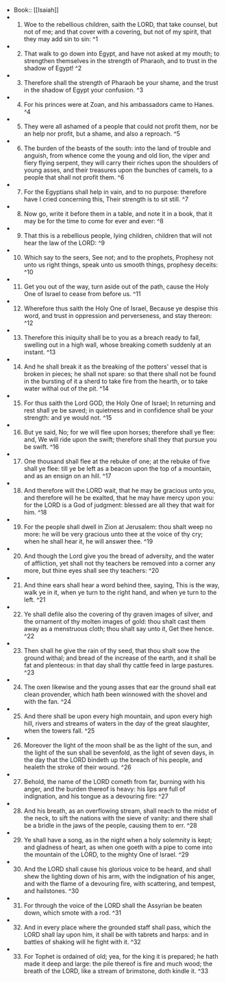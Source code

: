 - Book:: [[Isaiah]]
- 1. Woe to the rebellious children, saith the LORD, that take counsel, but not of me; and that cover with a covering, but not of my spirit, that they may add sin to sin: ^1
- 2. That walk to go down into Egypt, and have not asked at my mouth; to strengthen themselves in the strength of Pharaoh, and to trust in the shadow of Egypt! ^2
- 3. Therefore shall the strength of Pharaoh be your shame, and the trust in the shadow of Egypt your confusion. ^3
- 4. For his princes were at Zoan, and his ambassadors came to Hanes. ^4
- 5. They were all ashamed of a people that could not profit them, nor be an help nor profit, but a shame, and also a reproach. ^5
- 6. The burden of the beasts of the south: into the land of trouble and anguish, from whence come the young and old lion, the viper and fiery flying serpent, they will carry their riches upon the shoulders of young asses, and their treasures upon the bunches of camels, to a people that shall not profit them. ^6
- 7. For the Egyptians shall help in vain, and to no purpose: therefore have I cried concerning this, Their strength is to sit still. ^7
- 8. Now go, write it before them in a table, and note it in a book, that it may be for the time to come for ever and ever: ^8
- 9. That this is a rebellious people, lying children, children that will not hear the law of the LORD: ^9
- 10. Which say to the seers, See not; and to the prophets, Prophesy not unto us right things, speak unto us smooth things, prophesy deceits: ^10
- 11. Get you out of the way, turn aside out of the path, cause the Holy One of Israel to cease from before us. ^11
- 12. Wherefore thus saith the Holy One of Israel, Because ye despise this word, and trust in oppression and perverseness, and stay thereon: ^12
- 13. Therefore this iniquity shall be to you as a breach ready to fall, swelling out in a high wall, whose breaking cometh suddenly at an instant. ^13
- 14. And he shall break it as the breaking of the potters' vessel that is broken in pieces; he shall not spare: so that there shall not be found in the bursting of it a sherd to take fire from the hearth, or to take water withal out of the pit. ^14
- 15. For thus saith the Lord GOD, the Holy One of Israel; In returning and rest shall ye be saved; in quietness and in confidence shall be your strength: and ye would not. ^15
- 16. But ye said, No; for we will flee upon horses; therefore shall ye flee: and, We will ride upon the swift; therefore shall they that pursue you be swift. ^16
- 17. One thousand shall flee at the rebuke of one; at the rebuke of five shall ye flee: till ye be left as a beacon upon the top of a mountain, and as an ensign on an hill. ^17
- 18. And therefore will the LORD wait, that he may be gracious unto you, and therefore will he be exalted, that he may have mercy upon you: for the LORD is a God of judgment: blessed are all they that wait for him. ^18
- 19. For the people shall dwell in Zion at Jerusalem: thou shalt weep no more: he will be very gracious unto thee at the voice of thy cry; when he shall hear it, he will answer thee. ^19
- 20. And though the Lord give you the bread of adversity, and the water of affliction, yet shall not thy teachers be removed into a corner any more, but thine eyes shall see thy teachers: ^20
- 21. And thine ears shall hear a word behind thee, saying, This is the way, walk ye in it, when ye turn to the right hand, and when ye turn to the left. ^21
- 22. Ye shall defile also the covering of thy graven images of silver, and the ornament of thy molten images of gold: thou shalt cast them away as a menstruous cloth; thou shalt say unto it, Get thee hence. ^22
- 23. Then shall he give the rain of thy seed, that thou shalt sow the ground withal; and bread of the increase of the earth, and it shall be fat and plenteous: in that day shall thy cattle feed in large pastures. ^23
- 24. The oxen likewise and the young asses that ear the ground shall eat clean provender, which hath been winnowed with the shovel and with the fan. ^24
- 25. And there shall be upon every high mountain, and upon every high hill, rivers and streams of waters in the day of the great slaughter, when the towers fall. ^25
- 26. Moreover the light of the moon shall be as the light of the sun, and the light of the sun shall be sevenfold, as the light of seven days, in the day that the LORD bindeth up the breach of his people, and healeth the stroke of their wound. ^26
- 27. Behold, the name of the LORD cometh from far, burning with his anger, and the burden thereof is heavy: his lips are full of indignation, and his tongue as a devouring fire: ^27
- 28. And his breath, as an overflowing stream, shall reach to the midst of the neck, to sift the nations with the sieve of vanity: and there shall be a bridle in the jaws of the people, causing them to err. ^28
- 29. Ye shall have a song, as in the night when a holy solemnity is kept; and gladness of heart, as when one goeth with a pipe to come into the mountain of the LORD, to the mighty One of Israel. ^29
- 30. And the LORD shall cause his glorious voice to be heard, and shall shew the lighting down of his arm, with the indignation of his anger, and with the flame of a devouring fire, with scattering, and tempest, and hailstones. ^30
- 31. For through the voice of the LORD shall the Assyrian be beaten down, which smote with a rod. ^31
- 32. And in every place where the grounded staff shall pass, which the LORD shall lay upon him, it shall be with tabrets and harps: and in battles of shaking will he fight with it. ^32
- 33. For Tophet is ordained of old; yea, for the king it is prepared; he hath made it deep and large: the pile thereof is fire and much wood; the breath of the LORD, like a stream of brimstone, doth kindle it. ^33
